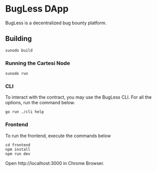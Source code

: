# BugLess DApp

BugLess is a decentralized bug bounty platform.

## Building

```
sunodo build
```

### Running the Cartesi Node

```
sunodo run
```

### CLI

To interact with the contract, you may use the BugLess CLI.
For all the options, run the command below.

```
go run ./cli help
```

### Frontend

To run the frontend, execute the commands below

```shell
cd frontend
npm install
npm run dev
```

Open http://localhost:3000 in Chrome Browser.
